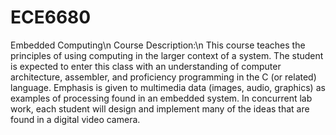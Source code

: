 # ECE6680
Embedded Computing\n 
Course Description:\n
This course teaches the principles of using computing in the larger context of a system. The student is expected to enter this class with an understanding of computer architecture, assembler, and proficiency programming in the C (or related) language. Emphasis is given to multimedia data (images, audio, graphics) as examples of processing found in an embedded system. In concurrent lab work, each student will design and implement many of the ideas that are found in a digital video camera.
